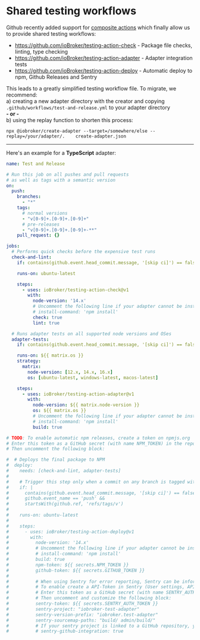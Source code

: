 # Shared testing workflows

Github recently added support for [composite actions](https://github.blog/changelog/2021-08-25-github-actions-reduce-duplication-with-action-composition/) which finally allow us to provide shared testing workflows:

-   https://github.com/ioBroker/testing-action-check - Package file checks, linting, type checking
-   https://github.com/ioBroker/testing-action-adapter - Adapter integration tests
-   https://github.com/ioBroker/testing-action-deploy - Automatic deploy to npm, Github Releases and Sentry

This leads to a greatly simplified testing workflow file. To migrate, we recommend:  
a) creating a new adapter directory with the creator and copying `.github/workflows/test-and-release.yml` to your adapter directory  
**- or -**  
b) using the replay function to shorten this process:

```
npx @iobroker/create-adapter --target=/somewhere/else --replay=/your/adapter/.    create-adapter.json
```

---

Here's an example for a **TypeScript** adapter:

<!-- prettier-ignore -->
```yml
name: Test and Release

# Run this job on all pushes and pull requests
# as well as tags with a semantic version
on:
  push:
    branches:
      - "*"
    tags:
      # normal versions
      - "v[0-9]+.[0-9]+.[0-9]+"
      # pre-releases
      - "v[0-9]+.[0-9]+.[0-9]+-**"
    pull_request: {}

jobs:
  # Performs quick checks before the expensive test runs
  check-and-lint:
    if: contains(github.event.head_commit.message, '[skip ci]') == false

    runs-on: ubuntu-latest

    steps:
      - uses: ioBroker/testing-action-check@v1
        with:
          node-version: '14.x'
          # Uncomment the following line if your adapter cannot be installed using 'npm ci'
          # install-command: 'npm install'
          check: true
          lint: true

  # Runs adapter tests on all supported node versions and OSes
  adapter-tests:
    if: contains(github.event.head_commit.message, '[skip ci]') == false

    runs-on: ${{ matrix.os }}
    strategy:
      matrix:
        node-version: [12.x, 14.x, 16.x]
        os: [ubuntu-latest, windows-latest, macos-latest]

    steps:
      - uses: ioBroker/testing-action-adapter@v1
        with:
          node-version: ${{ matrix.node-version }}
          os: ${{ matrix.os }}
          # Uncomment the following line if your adapter cannot be installed using 'npm ci'
          # install-command: 'npm install'
          build: true

# TODO: To enable automatic npm releases, create a token on npmjs.org 
# Enter this token as a GitHub secret (with name NPM_TOKEN) in the repository options
# Then uncomment the following block:

#  # Deploys the final package to NPM
#  deploy:
#    needs: [check-and-lint, adapter-tests]
#
#    # Trigger this step only when a commit on any branch is tagged with a version number
#    if: |
#      contains(github.event.head_commit.message, '[skip ci]') == false &&
#      github.event_name == 'push' &&
#      startsWith(github.ref, 'refs/tags/v')
#
#    runs-on: ubuntu-latest
#
#    steps:
#      - uses: ioBroker/testing-action-deploy@v1
#        with:
#          node-version: '14.x'
#          # Uncomment the following line if your adapter cannot be installed using 'npm ci'
#          # install-command: 'npm install'
#          build: true
#          npm-token: ${{ secrets.NPM_TOKEN }}
#          github-token: ${{ secrets.GITHUB_TOKEN }}
#
#          # When using Sentry for error reporting, Sentry can be informed about new releases
#          # To enable create a API-Token in Sentry (User settings, API keys)
#          # Enter this token as a GitHub secret (with name SENTRY_AUTH_TOKEN) in the repository options
#          # Then uncomment and customize the following block:
#          sentry-token: ${{ secrets.SENTRY_AUTH_TOKEN }}
#          sentry-project: "iobroker-test-adapter"
#          sentry-version-prefix: "iobroker.test-adapter"
#          sentry-sourcemap-paths: "build/ admin/build/"
#          # If your sentry project is linked to a GitHub repository, you can enable the following option
#          # sentry-github-integration: true
```
